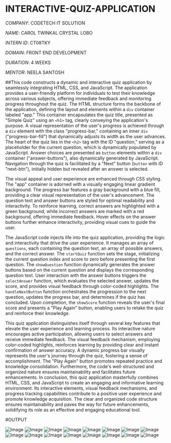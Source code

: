 # INTERACTIVE-QUIZ-APPLICATION

*COMPANY*: CODETECH IT SOLUTION

*NAME*: CAROL TWINKAL CRYSTAL LOBO

*INTERN ID*: CT08TKY

*DOMAIN*: FRONT END DEVELOPMENT

*DURATION*: 4 WEEKS

*MENTOR*: NEELA SANTOSH

##This code constructs a dynamic and interactive quiz application by seamlessly integrating HTML, CSS, and JavaScript. The application provides a user-friendly platform for individuals to test their knowledge across various subjects, offering immediate feedback and monitoring progress throughout the quiz. The HTML structure forms the backbone of the application, defining the layout and elements within a `div` container labeled "app." This container encapsulates the quiz title, presented as "Simple Quiz" using an `<h1>` tag, clearly conveying the application's purpose. A visual representation of the user's progress is achieved through a `div` element with the class "progress-bar," containing an inner `div` ("progress-bar-fill") that dynamically adjusts its width as the user advances. The heart of the quiz lies in the `<h2>` tag with the ID "question," serving as a placeholder for the current question, which is dynamically populated by JavaScript. Answer choices are presented as `button` elements within a `div` container ("answer-buttons"), also dynamically generated by JavaScript. Navigation through the quiz is facilitated by a "Next" button (`button` with ID "next-btn"), initially hidden but revealed after an answer is selected.

The visual appeal and user experience are enhanced through CSS styling. The "app" container is adorned with a visually engaging linear gradient background. The progress bar features a gray background with a blue fill, providing a clear visual representation of the user's advancement. The question text and answer buttons are styled for optimal readability and interactivity. To reinforce learning, correct answers are highlighted with a green background, while incorrect answers are marked with a red background, offering immediate feedback. Hover effects on the answer buttons further enhance interactivity, providing visual cues to guide the user.

The JavaScript code injects life into the quiz application, providing the logic and interactivity that drive the user experience. It manages an array of `questions`, each containing the question text, an array of possible answers, and the correct answer. The `startQuiz` function sets the stage, initializing the current question index and score to zero before presenting the first question. The `showQuestion` function dynamically generates the answer buttons based on the current question and displays the corresponding question text. User interaction with the answer buttons triggers the `selectAnswer` function, which evaluates the selected answer, updates the score, and provides visual feedback through color-coded highlights. The `handleNextButton` function orchestrates the progression to the next question, updates the progress bar, and determines if the quiz has concluded. Upon completion, the `showScore` function reveals the user's final score and presents a "Play Again" button, enabling users to retake the quiz and reinforce their knowledge.

This quiz application distinguishes itself through several key features that elevate the user experience and learning process. Its interactive nature encourages active participation, allowing users to select answers and receive immediate feedback. The visual feedback mechanism, employing color-coded highlights, reinforces learning by providing clear and instant confirmation of answer accuracy. A dynamic progress bar visually represents the user's journey through the quiz, fostering a sense of accomplishment. The "Play Again" button promotes repeated practice and knowledge consolidation. Furthermore, the code's well-structured and organized nature ensures maintainability and facilitates future enhancements. In conclusion, this quiz application masterfully combines HTML, CSS, and JavaScript to create an engaging and informative learning environment. Its interactive elements, visual feedback mechanisms, and progress tracking capabilities contribute to a positive user experience and promote knowledge acquisition. The clear and organized code structure ensures maintainability and paves the way for future enhancements, solidifying its role as an effective and engaging educational tool.

#OUTPUT

![Image](https://github.com/user-attachments/assets/f90d32e7-f032-48ca-8354-c5406c69e83f)
![Image](https://github.com/user-attachments/assets/4f3e67a5-472b-404e-938d-15f5d72c2ed1)
![Image](https://github.com/user-attachments/assets/623127e5-0dfc-470e-9e78-1fb3a52fcafe)
![Image](https://github.com/user-attachments/assets/bbd71272-5163-47a3-9432-f79200655310)
![Image](https://github.com/user-attachments/assets/2744dd9f-38eb-421f-95d5-6b1d417f0817)
![Image](https://github.com/user-attachments/assets/3129af68-8c92-4e88-ae6a-834c4ea6f4f6)
![Image](https://github.com/user-attachments/assets/e613639d-dde1-4e9d-afb1-42a5c5b42b87)
![Image](https://github.com/user-attachments/assets/e2f6ebce-97da-45f4-aafd-24d2797e9bbe)
![Image](https://github.com/user-attachments/assets/7ad5f12d-978e-41dc-bc11-d95152dcb1ea)
![Image](https://github.com/user-attachments/assets/0feb25a4-a7c4-411a-af63-a41ad3356d13)
![Image](https://github.com/user-attachments/assets/1fc348ac-8c37-4069-b15f-f0dd4cb641e1)
![Image](https://github.com/user-attachments/assets/f970b21a-2e32-4fac-9c46-0544a55a5ae0)
![Image](https://github.com/user-attachments/assets/e68dc783-bd15-4a8c-8d2b-6dfe60b356b4)
![Image](https://github.com/user-attachments/assets/c123dd19-6dd6-4316-83a8-7057e1bdaf62)
![Image](https://github.com/user-attachments/assets/3355b494-9bf3-4e40-8d96-c35df6160d4d)
![Image](https://github.com/user-attachments/assets/a58da2f6-9d73-46a6-b3bc-0ef5fd871a06)
